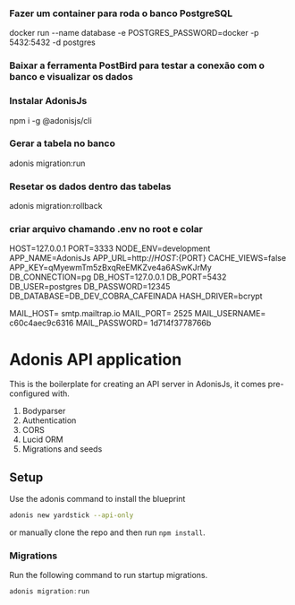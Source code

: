 ### Fazer um container para roda o banco PostgreSQL
docker run --name database -e POSTGRES_PASSWORD=docker -p 5432:5432 -d postgres
### Baixar a ferramenta PostBird para testar a conexão com o banco e visualizar os dados

### Instalar AdonisJs
npm i -g @adonisjs/cli

### Gerar a tabela no banco
adonis migration:run
### Resetar os dados dentro das tabelas
adonis migration:rollback

### criar arquivo chamando .env no root e colar 

HOST=127.0.0.1
PORT=3333
NODE_ENV=development
APP_NAME=AdonisJs
APP_URL=http://${HOST}:${PORT}
CACHE_VIEWS=false
APP_KEY=qMyewmTm5zBxqReEMKZve4a6ASwKJrMy
DB_CONNECTION=pg
DB_HOST=127.0.0.1
DB_PORT=5432
DB_USER=postgres
DB_PASSWORD=12345
DB_DATABASE=DB_DEV_COBRA_CAFEINADA
HASH_DRIVER=bcrypt

MAIL_HOST= smtp.mailtrap.io
MAIL_PORT= 2525
MAIL_USERNAME= c60c4aec9c6316
MAIL_PASSWORD= 1d714f3778766b

# Adonis API application

This is the boilerplate for creating an API server in AdonisJs, it comes pre-configured with.

1. Bodyparser
2. Authentication
3. CORS
4. Lucid ORM
5. Migrations and seeds

## Setup

Use the adonis command to install the blueprint

```bash
adonis new yardstick --api-only
```

or manually clone the repo and then run `npm install`.


### Migrations

Run the following command to run startup migrations.

```js
adonis migration:run
```


